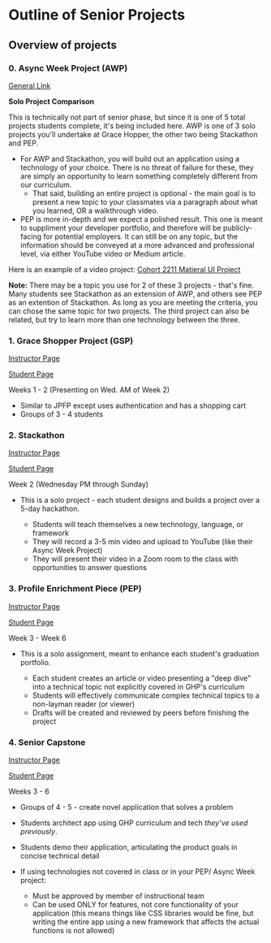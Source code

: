 # Outline of Senior Projects
## Overview of projects

### 0. Async Week Project (AWP)
[General Link](https://github.com/karaatfullstack/Async-Week-Guide#-async-week-project-)

**Solo Project Comparison**

This is technically not part of senior phase, but since it is one of 5 total projects students complete, it's being included here. 
AWP is one of 3 solo projects you'll undertake at Grace Hopper, the other two being Stackathon and PEP.
- For AWP and Stackathon, you will build out an application using a technology of your choice. There is no threat of failure for these, they are simply an opportunity to learn something completely different from our curriculum. 
   - That said, building an entire project is optional - the main goal is to present a new topic to your classmates via a paragraph about what you learned, OR a walkthrough video.
- PEP is more in-depth and we expect a polished result. This one is meant to suppliment your developer portfolio, and therefore will be publicly-facing for potential employers. It can still be on any topic, but the information should be conveyed at a more advanced and professional level, via either YouTube video or Medium article.

Here is an example of a video project: [Cohort 2211 Matieral UI Project](https://www.youtube.com/watch?v=Gl7qkIu9LYM)

**Note:** 
There may be a topic you use for 2 of these 3 projects - that's fine. Many students see Stackathon as an extension of AWP, and others see PEP as an extention of Stackathon. As long as you are meeting the criteria, you can chose the same topic for two projects. The third project can also be related, but try to learn more than one technology between the three.


### 1. Grace Shopper Project (GSP)
 
[Instructor Page](https://github.com/FullstackAcademy/2022-PILOT-program-guide-web-core/tree/main/04-sr-phase/02-grace-shopper)

[Student Page](https://github.com/karaatfullstack/Outline-of-Senior-Projects/blob/main/GSP.md)
   
   Weeks 1 - 2 (Presenting on Wed. AM of Week 2)

- Similar to JPFP except uses authentication and has a shopping cart
- Groups of 3 - 4 students
    
### 2. Stackathon

[Instructor Page](https://github.com/FullstackAcademy/2022-PILOT-program-guide-web-core/tree/main/04-sr-phase/03-stackathon)

[Student Page](https://github.com/karaatfullstack/2023-Senior-Phase/blob/main/Week%202/Stackathon/Student-Readme.md)

   Week 2 (Wednesday PM through Sunday)

- This is a solo project - each student designs and builds a project over a 5-day hackathon. 

     - Students will teach themselves a new technology, language, or framework
     - They will record a 3-5 min video and upload to YouTube (like their Async Week Project)
     - They will present their video in a Zoom room to the class with opportunities to answer questions
        
### 3. Profile Enrichment Piece (PEP)

[Instructor Page](https://github.com/karaatfullstack/2023-Senior-Phase/blob/main/Week%201/Portfolio-Enrich-Piece.md)

[Student Page](https://github.com/karaatfullstack/Outline-of-Senior-Projects/blob/main/PEP.md)

Week 3 - Week 6
- This is a solo assignment, meant to enhance each student's graduation portfolio.

  - Each student creates an article or video presenting a "deep dive" into a technical topic not explicitly covered in GHP's curriculum
  - Students will effectively communicate complex technical topics to a non-layman reader (or viewer)
  - Drafts will be created and reviewed by peers before finishing the project

### 4. Senior Capstone
[Instructor Page](https://github.com/FullstackAcademy/2022-PILOT-program-guide-web-core/blob/main/04-sr-phase/04-capstone/01-Lesson-Plan.md)

[Student Page](https://github.com/karaatfullstack/Outline-of-Senior-Projects/blob/main/Capstone.md)
   
   Weeks 3 - 6

 - Groups of 4 - 5 - create novel application that solves a problem
 - Students architect app using GHP curriculum and tech *they’ve used previously*.
 - Students demo their application, articulating the product goals in concise technical detail           
 - If using technologies not covered in class or in your PEP/ Async Week project:

    - Must be approved by member of instructional team
    - Can be used ONLY for features, not core functionality of your application (this means things like CSS libraries would be fine, but writing the entire app using a new framework that affects the actual functions is not allowed)
